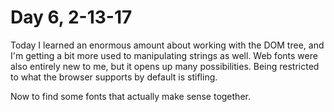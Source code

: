 # Day 6, 2-13-17

Today I learned an enormous amount about working with the DOM tree, and I'm getting a bit more used to manipulating strings as well. Web fonts were also entirely new to me, but it opens up many possibilities. Being restricted to what the browser supports by default is stifling.

Now to find some fonts that actually make sense together.